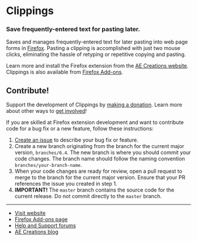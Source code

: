 # Clippings
### Save frequently-entered text for pasting later.

Saves and manages frequently-entered text for later pasting into web page forms in [Firefox](https://www.mozilla.org/firefox/). Pasting a clipping is accomplished with just two mouse clicks, eliminating the hassle of retyping or repetitive copying and pasting.

Learn more and install the Firefox extension from the [AE Creations website](https://aecreations.io/clippings/). Clippings is also available from [Firefox Add-ons](https://addons.mozilla.org/firefox/addon/clippings/).

## Contribute!

Support the development of Clippings by [making a donation](https://aecreations.io/clippings/donate.php).  Learn more about other ways to [get involved](https://aecreations.io/clippings/contribute.php)!

If you are skilled at Firefox extension development and want to contribute code for a bug fix or a new feature, follow these instructions:

1. [Create an issue](https://github.com/aecreations/clippings/issues/new) to describe your bug fix or feature.
2. Create a new branch originating from the branch for the current major version, `branches/6.4`.  The new branch is where you should commit your code changes.  The branch name should follow the naming convention `branches/your-branch-name`.
3. When your code changes are ready for review, open a pull request to merge to the branch for the current major version.  Ensure that your PR references the issue you created in step 1.
4. **IMPORTANT!**  The `master` branch contains the source code for the current release.  Do not commit directly to the `master` branch.

---

* [Visit website](https://aecreations.io/clippings/index.php)
* [Firefox Add-ons page](https://addons.mozilla.org/firefox/addon/clippings/)
* [Help and Support forums](https://groups.io/g/aecreations-help)
* [AE Creations blog](https://aecreations.blogspot.com/)
